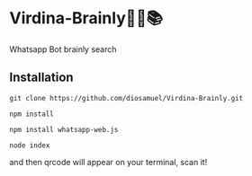 # Virdina-Brainly👩‍💻📚
Whatsapp Bot brainly search

## Installation 
`git clone https://github.com/diosamuel/Virdina-Brainly.git`

`npm install`

`npm install whatsapp-web.js`

`node index`

and then qrcode will appear on your terminal, scan it!
